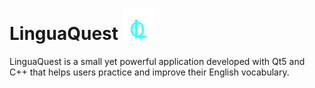 # LinguaQuest <img src="./imagesREADME/logo.png" alt="Logo" width="50" height="50" >
LinguaQuest is a small yet powerful application developed with Qt5 and C++ that helps users practice and improve their English vocabulary.
